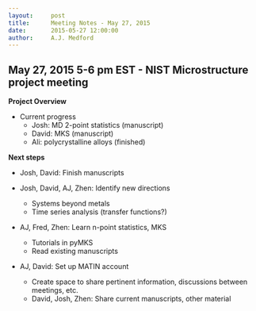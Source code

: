 ```yaml
---
layout:     post
title:      Meeting Notes - May 27, 2015
date:       2015-05-27 12:00:00
author:     A.J. Medford
---
```

<!-- Start Writing Below in Markdown -->

## May 27, 2015 5-6 pm EST - NIST Microstructure project meeting

**Project Overview**

* Current progress
    * Josh: MD 2-point statistics (manuscript)
    * David: MKS (manuscript)
    * Ali: polycrystalline alloys (finished)

**Next steps**

* Josh, David: Finish manuscripts

* Josh, David, AJ, Zhen: Identify new directions
    * Systems beyond metals
    * Time series analysis (transfer functions?)
* AJ, Fred, Zhen: Learn n-point statistics, MKS
    * Tutorials in pyMKS
    * Read existing manuscripts
* AJ, David: Set up MATIN account
    * Create space to share pertinent information, discussions between meetings, etc.
    * David, Josh, Zhen: Share current manuscripts, other material
